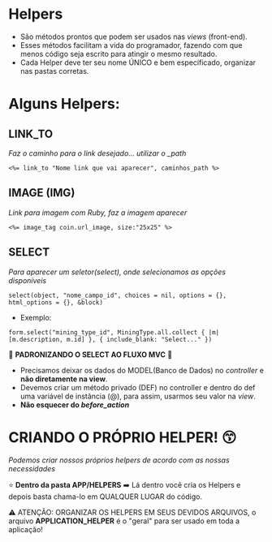 # Helpers
+ São métodos prontos que podem ser usados nas *views* (front-end). 
+ Esses métodos facilitam a vida do programador, fazendo com que menos código seja escrito para atingir o mesmo resultado.
+ Cada Helper deve ter seu nome ÚNICO e bem específicado, organizar nas pastas corretas.

# Alguns Helpers:

## LINK_TO
*Faz o caminho para o link desejado... utilizar o _path*
~~~
<%= link_to "Nome link que vai aparecer", caminhos_path %>
~~~

## IMAGE (IMG)
*Link para imagem com Ruby, faz a imagem aparecer*
~~~
<%= image_tag coin.url_image, size:"25x25" %> 
~~~

## SELECT
*Para aparecer um seletor(select), onde selecionamos as opções disponíveis*
~~~
select(object, "nome_campo_id", choices = nil, options = {}, html_options = {}, &block)
~~~
+ Exemplo:
~~~
form.select("mining_type_id", MiningType.all.collect { |m| [m.description, m.id] }, { include_blank: "Select..." })
~~~

 🔴 **PADRONIZANDO O SELECT AO FLUXO MVC** 🔴
 + Precisamos deixar os dados do MODEL(Banco de Dados) no *controller* e **não diretamente na view**.
 + Devemos criar um método privado (DEF) no controller e dentro do def uma variável de instância (@), para assim, usarmos seu valor na *view*.
 + **Não esquecer do *before_action***
 



# CRIANDO O PRÓPRIO HELPER! 😙
*Podemos criar nossos próprios helpers de acordo com as nossas necessidades*

⭐ **Dentro da pasta APP/HELPERS**
➡️ Lá dentro você cria os Helpers e depois basta chama-lo em QUALQUER LUGAR do código.

⚠️ ATENÇÃO: ORGANIZAR OS HELPERS EM SEUS DEVIDOS ARQUIVOS, o arquivo **APPLICATION_HELPER** é o "geral" para ser usado em toda a aplicação! 
